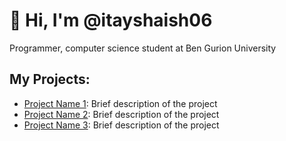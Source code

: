 # 👋 Hi, I'm @itayshaish06

Programmer, computer science student at Ben Gurion University

## My Projects:

- [Project Name 1]([https://github.com/itayshaish06/project-repo-1](https://github.com/itayshaish06/Algotrading-Project)): Brief description of the project
- [Project Name 2](https://github.com/itayshaish06/project-repo-2): Brief description of the project
- [Project Name 3](https://github.com/itayshaish06/project-repo-3): Brief description of the project
